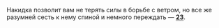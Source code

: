 Накидка позволит вам не терять силы в борьбе с ветром, но все же разумней сесть к нему спиной и немного переждать — [**23**](#n_23).


